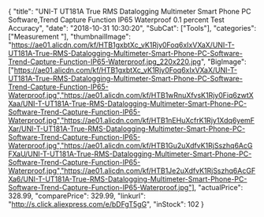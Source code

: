 {
	"title": "UNI-T UT181A True RMS Datalogging Multimeter Smart Phone PC Software,Trend Capture Function IP65 Waterproof 0.1 percent Test Accuracy",
	"date": "2018-10-31 10:30:20",
	"SubCat": ["Tools"],
	"categories": ["Measurement "],
	"thumbnailImage": "https://ae01.alicdn.com/kf/HTB1gxbtXc_vK1Rjy0Foq6xIxVXaX/UNI-T-UT181A-True-RMS-Datalogging-Multimeter-Smart-Phone-PC-Software-Trend-Capture-Function-IP65-Waterproof.jpg_220x220.jpg",
	"BigImage": ["https://ae01.alicdn.com/kf/HTB1gxbtXc_vK1Rjy0Foq6xIxVXaX/UNI-T-UT181A-True-RMS-Datalogging-Multimeter-Smart-Phone-PC-Software-Trend-Capture-Function-IP65-Waterproof.jpg","https://ae01.alicdn.com/kf/HTB1wRnuXfvsK1Rjy0Fiq6zwtXXaa/UNI-T-UT181A-True-RMS-Datalogging-Multimeter-Smart-Phone-PC-Software-Trend-Capture-Function-IP65-Waterproof.jpg","https://ae01.alicdn.com/kf/HTB1nEHuXcfrK1Rjy1Xdq6yemFXar/UNI-T-UT181A-True-RMS-Datalogging-Multimeter-Smart-Phone-PC-Software-Trend-Capture-Function-IP65-Waterproof.jpg","https://ae01.alicdn.com/kf/HTB1Gu2uXdfvK1RjSszhq6AcGFXaU/UNI-T-UT181A-True-RMS-Datalogging-Multimeter-Smart-Phone-PC-Software-Trend-Capture-Function-IP65-Waterproof.jpg","https://ae01.alicdn.com/kf/HTB1Je2uXdfvK1RjSszhq6AcGFXa6/UNI-T-UT181A-True-RMS-Datalogging-Multimeter-Smart-Phone-PC-Software-Trend-Capture-Function-IP65-Waterproof.jpg"],
	"actualPrice": 328.99,
	"comparePrice": 329.99,
	"linkurl": "http://s.click.aliexpress.com/e/bDFgT5gG",
	"inStock": 102
}
